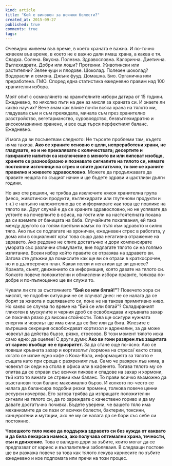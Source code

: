 ```yaml
---
kind: article
title: "Кой е виновен за всички болести?"
created_at: 2015-09-27
published: true
comments: true
tags:
--- 
```


Очевидно живеем във време, в което храната е важна. И по-точно живеем във време, в което не е важно дали имаш храна, а каква е тя. Сладка. Солена. Вкусна. Полезна. Здравословна. Калорична. Диетична. Въглехидрати. Добри или лоши? Протеини. Животински или растителни? Зеленчуци и плодове. Шоколад. Полезен шоколад? Водорасли и семена. Джънк фууд. Домашна. Био. Органична или преработена. ГМО. Според една статистика ежедневно правим над 100 хранителни избора.

Моят опит с осмислянето на хранителните избори датира от 15 години. Ежедневно, по няколко пъти на ден аз мисля за храната си. И знаете ли какво научих? Вече знам как влияе почти всяка храна на тялото ми, гладувала съм и съм преяждала, минала съм през хранително разстройство, вегетарианство, суровоядство, безвъглехидратно и високомазнинно хранене, и все още търся перфектният баланс. Ежедневно.

<!-- more -->

И мога да ви посъветвам следното: Не търсете проблеми там, където няма такива. **Ако се храните основно с цели, непреработени храни, не гладувате, но и не прекалявате с количествата; десертите и газираните напитки са изключение в менюто ви или липсват изобщо, храните се разнообразно и познавате сигналите на тялото си, нямате постоянни източници на стрес и спите достатъчно, то вие се храните правилно и живеете здравословно.** Можете да продължавате да правите нещата по същият начин и ще бъдете здрави и щастливи дълги години.

Но ако сте решили, че трябва да изключите някоя хранителна група (месо, животински продукти, въглехидрати или глутенови продукти и т.н.) е напълно наложително да се информирате как това ще повлияе на тялото ви. Друг случай е да се храните здравословно, но не успявате да устоите на почерпките в офиса, на гости или на настоятелната покана да си вземете от баницата на баба. Случайните похапвания, ей така между другото са голям препъни камък по пътя към здравото и силно тяло. Ако пък се подлагате на хроничен, ежедневен стрес в работата, у дома или в социалният кръг това също дава негативна отражение на здравето. Ако редовно не спите достатъчно и дори компенсирате умората със различни стимуланти, вие подлагате тялото си на голямо изпитание. Всеки избор който правите се отразява на здравето ви. Затова сте длъжни да помислите как ще ви се отрази в краткосрочен, но и в дългосрочен план. Какви ползи и негативи ще ви донесе? Храната, сънят, движението са информация, която давате на тялото си. Колкото повече положителни и обмислени избори правите, толкова по-добре и по-пълноценно ще ви служи то.

Чували ли сте за състоянието **“Бий се или бягай!”**? Повечето хора си мислят, че подобни ситуации не се случват днес: не се налага да се борят за живота и оцеляването си, поне не на такова примитивно ниво. Но какво се случва по време на “Бий се или бягай”? Складираният гликоген в мускулите и черния дроб се освобождава и кръвната захар се покачва рязко до високи стойности. Това ще осигури нужната енергия и човекът ще има сили да се бие или да бяга. Жлезите с вътрешна секреция освобождават кортизол и адреналин, за да може човекът да действа бързо, рязко, стресово. В този момент тялото иска само едно: да оцелее! С други думи: **Ако ви гони разярен лъв защитата от кариес въобще не е приоритет.** За да стане още по-ясно: Ако се повиши кръвната захар и кортизолът /хормона на стреса/ както става, когато се изпие едно кафе с Кока-Кола, информацията за тялото е същата като при среща с разяреният лъв. Само че разярен лъв няма, а човекът си седи на стола в офиса или в кафенето. Тогава тялото му се опитва да се справи със всички пикове и спадове на захар и хормони, тъй като то винаги се стреми към баланс. То прави всичко възможно да възстанови този баланс максимално бързо. И колкото по-често се налага да балансира подобни резки промени, толкова повече ценни ресурси изчерпва. Ето затова трябва да изпращате положителни сигнали на тялото си, да го зареждате с качествено гориво и да му давате достатъчно почивка. Бъдете уверени, че вашето тяло има механизмите да се пази от всички болести, бактерии, токсини, канцерогени и мутации, ако не му се налага да се бори със себе си постоянно. 

**Човешкото тяло може да поддържа здравето си без нужда от каквато и да била лекарска намеса, ако получава оптимални храна, течности, сън и движение.** Това е валидно дори за зъбите, които могат да се предпазват от кариес и възпалителни заболяваия. В следващи постове ще ви разкажа повече за това как тялото лекува кариесите по зъбите ежедневно и кое подпомага или пречи на този процес.



